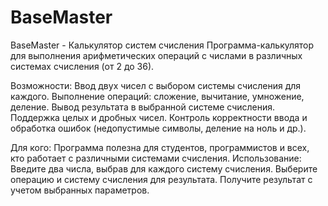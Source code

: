 # BaseMaster

BaseMaster - Калькулятор систем счисления
Программа-калькулятор для выполнения арифметических операций с числами в различных системах счисления (от 2 до 36).

Возможности:
Ввод двух чисел с выбором системы счисления для каждого.
Выполнение операций: сложение, вычитание, умножение, деление.
Вывод результата в выбранной системе счисления.
Поддержка целых и дробных чисел.
Контроль корректности ввода и обработка ошибок (недопустимые символы, деление на ноль и др.).

Для кого:
Программа полезна для студентов, программистов и всех, кто работает с различными системами счисления.
Использование:
Введите два числа, выбрав для каждого систему счисления.
Выберите операцию и систему счисления для результата.
Получите результат с учетом выбранных параметров.
